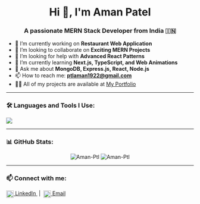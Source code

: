 <h1 align="center">Hi 👋, I'm Aman Patel</h1>
<h3 align="center">A passionate MERN Stack Developer from India 🇮🇳</h3>

- 🔭 I’m currently working on **Restaurant Web Application**  
- 👯 I’m looking to collaborate on **Exciting MERN Projects**  
- 🤝 I’m looking for help with **Advanced React Patterns**  
- 🌱 I’m currently learning **Next.js, TypeScript, and Web Animations**  
- 💬 Ask me about **MongoDB, Express.js, React, Node.js**  
- 📫 How to reach me: **ptlaman1922@gmail.com**  
- 👨‍💻 All of my projects are available at [My Portfolio](https://react-portfolio-delta-woad.vercel.app)  

---

### 🛠️ Languages and Tools I Use:

<p align="left">
  <img src="https://skillicons.dev/icons?i=html,css,js,react,nodejs,express,mongodb,tailwind,vite,git,github,postman" />
</p>

---

### 📊 GitHub Stats:

<p align="center">
  <img src="https://github-readme-stats.vercel.app/api?username=Aman-Ptl&show_icons=true&locale=en" alt="Aman-Ptl" />
  <img src="https://github-readme-streak-stats.herokuapp.com/?user=Aman-Ptl" alt="Aman-Ptl" />
</p>

---

### 📫 Connect with me:

<p align="left">
  <a href="https://www.linkedin.com/in/amanpateljnv/" target="_blank">
    <img align="center" src="https://cdn.jsdelivr.net/npm/simple-icons@v3/icons/linkedin.svg" alt="linkedin" height="20" width="20" />
    LinkedIn
  </a>
  &nbsp;|&nbsp;
  <a href="mailto:ptlaman1922@gmail.com">
    <img align="center" src="https://cdn.jsdelivr.net/npm/simple-icons@v3/icons/gmail.svg" alt="gmail" height="20" width="20" />
    Email
  </a>
</p>
